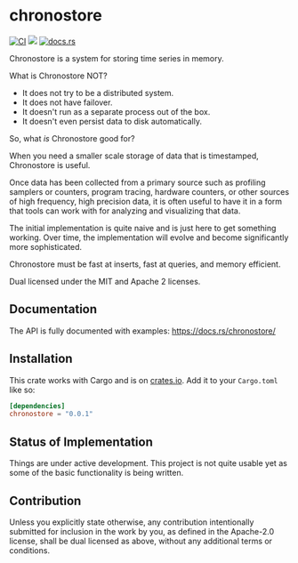 # chronostore

[![CI](https://github.com/endoli/chronostore.rs/actions/workflows/ci.yml/badge.svg)](https://github.com/endoli/chronostore.rs/actions/workflows/ci.yml)
[![](https://img.shields.io/crates/v/chronostore.svg)](https://crates.io/crates/chronostore)
[![docs.rs](https://img.shields.io/docsrs/chronostore)](https://docs.rs/chronostore)

Chronostore is a system for storing time series in memory.

What is Chronostore NOT?

* It does not try to be a distributed system.
* It does not have failover.
* It doesn't run as a separate process out of the box.
* It doesn't even persist data to disk automatically.

So, what *is* Chronostore good for?

When you need a smaller scale storage of data that is
timestamped, Chronostore is useful.

Once data has been collected from a primary source
such as profiling samplers or counters, program tracing,
hardware counters, or other sources of high frequency,
high precision data, it is often useful to have it in
a form that tools can work with for analyzing and
visualizing that data.

The initial implementation is quite naive and is just
here to get something working. Over time, the implementation
will evolve and become significantly more sophisticated.

Chronostore must be fast at inserts, fast at queries,
and memory efficient.

Dual licensed under the MIT and Apache 2 licenses.

## Documentation

The API is fully documented with examples: <https://docs.rs/chronostore/>

## Installation

This crate works with Cargo and is on
[crates.io](https://crates.io/crates/chronostore).
Add it to your `Cargo.toml` like so:

```toml
[dependencies]
chronostore = "0.0.1"
```

## Status of Implementation

Things are under active development. This project is not quite
usable yet as some of the basic functionality is being written.

## Contribution

Unless you explicitly state otherwise, any contribution
intentionally submitted for inclusion in the work by you,
as defined in the Apache-2.0 license, shall be dual licensed
as above, without any additional terms or conditions.
